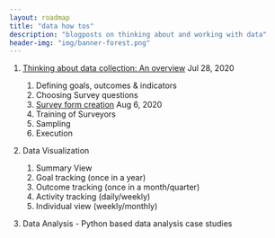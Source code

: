 ```yaml
---
layout: roadmap
title: "data how tos"
description: "blogposts on thinking about and working with data"
header-img: "img/banner-forest.png"
---
```


1. [Thinking about data collection: An overview](/blog/data-how-tos/Thinking-about-data-collection-overview) Jul 28, 2020 <br>
   1. Defining goals, outcomes & indicators
   2. Choosing Survey questions
   3. [Survey form creation](/blog/data-how-tos/data-coll-choices-survey-form-creation) Aug 6, 2020
   4. Training of Surveyors
   5. Sampling
   6. Execution

2. Data Visualization 
   1. Summary View
   2. Goal tracking (once in a year)
   3. Outcome tracking (once in a month/quarter)
   4. Activity tracking (daily/weekly)
   5. Individual view (weekly/monthly)
   
3. Data Analysis - Python based data analysis case studies
    


